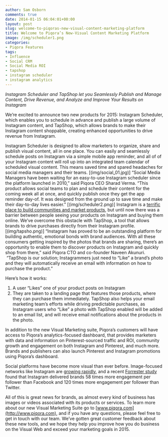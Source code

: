 ```yaml
---
author: Sam Osborn
comments: true
date: 2014-01-15 06:04:01+00:00
layout: post
slug: welcome-to-piqoras-new-visual-content-marketing-platform
title: Welcome to Piqora’s New-Visual Content Marketing Platform
image: /img/scheduler1.png
categories:
- Piqora Features
tags:
- Influence
- Social CRM
- Social Media ROI
- tapshop
- instagram scheduler
- instagram analytics
---
```

_Instagram Scheduler and TapShop let you Seamlessly Publish and Manage Content, Drive Revenue, and Analyze and Improve Your Results on Instagram_

We’re excited to announce two new products for 2015: Instagram Scheduler, which enables you to schedule in advance and publish a large volume of Instagram content, and TapShop, which allows brands to make their Instagram content shoppable, creating enhanced opportunities to drive revenue from Instagram.

Instagram Scheduler is designed to allow marketers to organize, share and publish visual content, all in one place. You can easily and seamlessly schedule posts on Instagram via a simple mobile app reminder, and all of of your Instagram content will roll up into an integrated team calendar of scheduled visual content. This means saved time and spared headaches for social media managers and their teams.
[(img/social_01.jpg)]
“Social Media Managers have been waiting for an easy-to-use Instagram scheduler since the platform launched in 2010,” said Piqora CEO Sharad Verma. “This product allows social teams to plan and schedule their content for the coming week all at once, and quickly publish once they get the app reminder day-of. It was designed from the ground up to save time and make their day-to-day lives easier.”
[(img/scheduler2.png)]
Instagram is a [terrific place to build communities and market products](http://www.fastcompany.com/3029395/bottom-line/how-the-most-successful-brands-dominate-instagram-and-you-can-too), but until now there was a barrier between people seeing your products on Instagram and buying them online. We’ve overcome this obstacle with TapShop, a tool that allows brands to drive purchases directly from their Instagram profile.
[(img/tapsho.png)]
“Instagram has proved to be an outstanding platform for building authentic, emotional bonds with brand audiences. With all these consumers getting inspired by the photos that brands are sharing, there’s an opportunity to enable them to discover products on Instagram and quickly shop from there,” said Piqora CTO and co-founder Naveen Akunuri.  “TapShop is our solution; Instagrammers just need to “Like” a brand’s photo and they will automatically receive an email with information on how to purchase the product.”

Here’s how it works:

1.  A user “Likes” one of your product posts on Instagram
2.  They are taken to a landing page that features those products, where they can purchase them immediately.
TapShop also helps your email marketing team’s efforts while driving predictable purchases, as Instagram users who “Like” a photo with TapShop enabled will be added to an email list, and will receive email notifications about the products in the photo.

In addition to the new Visual Marketing suite, Piqora’s customers will have access to Piqora’s analytics-focused dashboard, that provides marketers with data and information on Pinterest-sourced traffic and ROI, community growth and engagement on both Instagram and Pinterest, and much more. Brands and publishers can also launch Pinterest and Instagram promotions using Piqora’s dashboard.

Social platforms have become more visual than ever before. Image-focused networks like Instagram are [growing rapidly](http://www.pewinternet.org/2015/01/09/social-media-update-2014/), and a recent [Forrester study](http://blogs.forrester.com/nate_elliott/14-04-29-instagram_is_the_king_of_social_engagement) found that Instagram delivered brands 58 times more engagement per follower than Facebook and 120 times more engagement per follower than Twitter.

All of this is great news for brands, as almost every kind of business has images or videos associated with its products or services. To learn more about our new Visual Marketing Suite go to [www.piqora.com](http://www.piqora.com), and if you have any questions, please feel free to get in touch with our team. We’ve gotten great customer feedback about these new tools, and we hope they help you improve how you do business on the Visual Web and exceed your marketing goals in 2015.

&nbsp;
